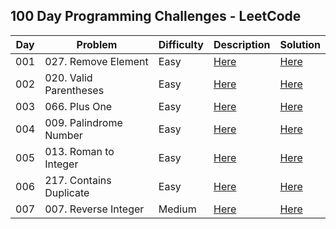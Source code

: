 ## 100 Day Programming Challenges - LeetCode



| Day | Problem                 | Difficulty | Description                                                                         | Solution                                                                                                               |
|-----|-------------------------|------------|-------------------------------------------------------------------------------------|------------------------------------------------------------------------------------------------------------------------|
| 001 | 027. Remove Element     | Easy       | [Here](https://github.com/CleuJunior/100-Days-LeetCode/tree/main/RemoveElement)     | [Here](https://github.com/CleuJunior/100-Days-LeetCode/blob/main/RemoveElement/src/main/java/RemoveElements.java)      |
| 002 | 020. Valid Parentheses  | Easy       | [Here](https://github.com/CleuJunior/100-Days-LeetCode/tree/main/ValidParentheses)  | [Here](https://github.com/CleuJunior/100-Days-LeetCode/blob/main/ValidParentheses/src/main/java/ValidParentheses.java) |
| 003 | 066. Plus One           | Easy       | [Here](https://github.com/CleuJunior/100-Days-LeetCode/tree/main/PlusOne)           | [Here](https://github.com/CleuJunior/100-Days-LeetCode/blob/main/PlusOne/src/main/java/PlusOne.java)                   |
| 004 | 009. Palindrome Number  | Easy       | [Here](https://github.com/CleuJunior/100-Days-LeetCode/tree/main/PalindromeNumber)  | [Here](https://github.com/CleuJunior/100-Days-LeetCode/blob/main/PalindromeNumber/src/main/Solution.java)              |
| 005 | 013. Roman to Integer   | Easy       | [Here](https://github.com/CleuJunior/100-Days-LeetCode/tree/main/RomantoInteger)    | [Here](https://github.com/CleuJunior/100-Days-LeetCode/blob/main/RomantoInteger/src/main/java/Solution.java)           |
| 006 | 217. Contains Duplicate | Easy       | [Here](https://github.com/CleuJunior/100-Days-LeetCode/tree/main/ContainsDuplicate) | [Here](https://github.com/CleuJunior/100-Days-LeetCode/blob/main/ContainsDuplicate/src/main/java/Solution.java)        |
| 007 | 007. Reverse Integer    | Medium     | [Here](https://github.com/CleuJunior/100-Days-LeetCode/tree/main/ReverseInteger)    | [Here](https://github.com/CleuJunior/100-Days-LeetCode/blob/main/ReverseInteger/src/main/java/Solution.java)           |

